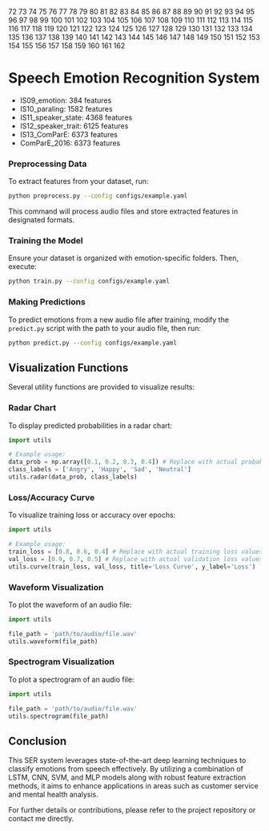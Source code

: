 72
73
74
75
76
77
78
79
80
81
82
83
84
85
86
87
88
89
90
91
92
93
94
95
96
97
98
99
100
101
102
103
104
105
106
107
108
109
110
111
112
113
114
115
116
117
118
119
120
121
122
123
124
125
126
127
128
129
130
131
132
133
134
135
136
137
138
139
140
141
142
143
144
145
146
147
148
149
150
151
152
153
154
155
156
157
158
159
160
161
162
# Speech Emotion Recognition System
- IS09_emotion: 384 features 
- IS10_paraling: 1582 features 
- IS11_speaker_state: 4368 features 
- IS12_speaker_trait: 6125 features 
- IS13_ComParE: 6373 features 
- ComParE_2016: 6373 features 

### Preprocessing Data

To extract features from your dataset, run:

```bash
python preprocess.py --config configs/example.yaml
```

This command will process audio files and store extracted features in designated formats.

### Training the Model

Ensure your dataset is organized with emotion-specific folders. Then, execute:

```bash
python train.py --config configs/example.yaml
```

### Making Predictions

To predict emotions from a new audio file after training, modify the `predict.py` script with the path to your audio file, then run:

```bash
python predict.py --config configs/example.yaml
```

## Visualization Functions

Several utility functions are provided to visualize results:

### Radar Chart

To display predicted probabilities in a radar chart:

```python
import utils

# Example usage:
data_prob = np.array([0.1, 0.2, 0.3, 0.4]) # Replace with actual probabilities
class_labels = ['Angry', 'Happy', 'Sad', 'Neutral']
utils.radar(data_prob, class_labels)
```

### Loss/Accuracy Curve

To visualize training loss or accuracy over epochs:

```python
import utils

# Example usage:
train_loss = [0.8, 0.6, 0.4] # Replace with actual training loss values
val_loss = [0.9, 0.7, 0.5] # Replace with actual validation loss values
utils.curve(train_loss, val_loss, title='Loss Curve', y_label='Loss')
```

### Waveform Visualization

To plot the waveform of an audio file:

```python
import utils

file_path = 'path/to/audio/file.wav'
utils.waveform(file_path)
```

### Spectrogram Visualization

To plot a spectrogram of an audio file:

```python
import utils

file_path = 'path/to/audio/file.wav'
utils.spectrogram(file_path)
```

## Conclusion

This SER system leverages state-of-the-art deep learning techniques to classify emotions from speech effectively. By utilizing a combination of LSTM, CNN, SVM, and MLP models along with robust feature extraction methods, it aims to enhance applications in areas such as customer service and mental health analysis.

For further details or contributions, please refer to the project repository or contact me directly.
